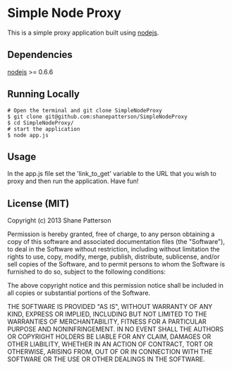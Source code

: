 Simple Node Proxy
=================

This is a simple proxy application built using [nodejs](http://nodejs.org/).


Dependencies
------------

[nodejs](http://nodejs.org/) >= 0.6.6


Running Locally
---------------

	# Open the terminal and git clone SimpleNodeProxy
    $ git clone git@github.com:shanepatterson/SimpleNodeProxy
    $ cd SimpleNodeProxy/
	# start the application
	$ node app.js
    

Usage
-----

In the app.js file set the 'link\_to\_get' variable to the URL that you wish to proxy and then run the application.  Have fun!


License (MIT)
-------------

Copyright (c) 2013 Shane Patterson

Permission is hereby granted, free of charge, to any person obtaining a copy
of this software and associated documentation files (the "Software"), to deal
in the Software without restriction, including without limitation the rights
to use, copy, modify, merge, publish, distribute, sublicense, and/or sell
copies of the Software, and to permit persons to whom the Software is
furnished to do so, subject to the following conditions:

The above copyright notice and this permission notice shall be included in
all copies or substantial portions of the Software.

THE SOFTWARE IS PROVIDED "AS IS", WITHOUT WARRANTY OF ANY KIND, EXPRESS OR
IMPLIED, INCLUDING BUT NOT LIMITED TO THE WARRANTIES OF MERCHANTABILITY,
FITNESS FOR A PARTICULAR PURPOSE AND NONINFRINGEMENT. IN NO EVENT SHALL THE
AUTHORS OR COPYRIGHT HOLDERS BE LIABLE FOR ANY CLAIM, DAMAGES OR OTHER
LIABILITY, WHETHER IN AN ACTION OF CONTRACT, TORT OR OTHERWISE, ARISING FROM,
OUT OF OR IN CONNECTION WITH THE SOFTWARE OR THE USE OR OTHER DEALINGS IN
THE SOFTWARE.
